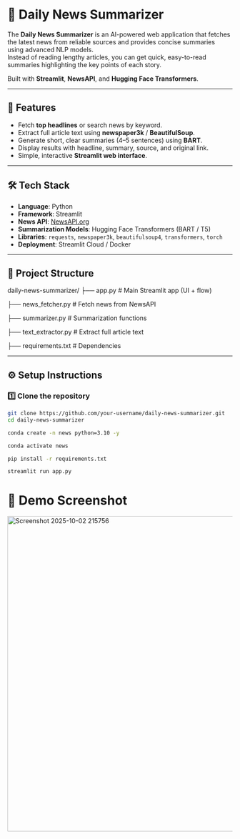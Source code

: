 # 📰 Daily News Summarizer

The **Daily News Summarizer** is an AI-powered web application that fetches the latest news from reliable sources and provides concise summaries using advanced NLP models.  
Instead of reading lengthy articles, you can get quick, easy-to-read summaries highlighting the key points of each story.  

Built with **Streamlit**, **NewsAPI**, and **Hugging Face Transformers**.

---

## 🚀 Features
- Fetch **top headlines** or search news by keyword.
- Extract full article text using **newspaper3k** / **BeautifulSoup**.
- Generate short, clear summaries (4–5 sentences) using **BART**.
- Display results with headline, summary, source, and original link.
- Simple, interactive **Streamlit web interface**.

---

## 🛠️ Tech Stack
- **Language**: Python  
- **Framework**: Streamlit  
- **News API**: [NewsAPI.org](https://newsapi.org)  
- **Summarization Models**: Hugging Face Transformers (BART / T5)  
- **Libraries**: `requests`, `newspaper3k`, `beautifulsoup4`, `transformers`, `torch`  
- **Deployment**: Streamlit Cloud / Docker  

---

## 📂 Project Structure

daily-news-summarizer/
├── app.py # Main Streamlit app (UI + flow)

├── news_fetcher.py # Fetch news from NewsAPI

├── summarizer.py # Summarization functions

├── text_extractor.py # Extract full article text

├── requirements.txt # Dependencies


---

## ⚙️ Setup Instructions

### 1️⃣ Clone the repository
```bash
git clone https://github.com/your-username/daily-news-summarizer.git
cd daily-news-summarizer

conda create -n news python=3.10 -y

conda activate news

pip install -r requirements.txt

streamlit run app.py
```
# 📸 Demo Screenshot

<img width="1706" height="706" alt="Screenshot 2025-10-02 215756" src="https://github.com/user-attachments/assets/831a310d-fc25-4f0b-8ac8-4fcc6d7e5cf3" />



